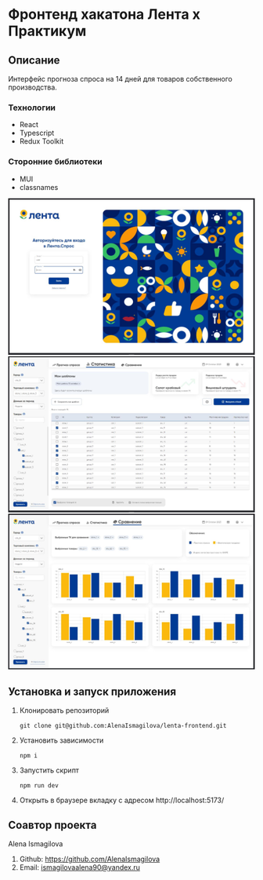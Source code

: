 # Фронтенд хакатона Лента x Практикум

## Описание

Интерфейс прогноза спроса на 14 дней для товаров собственного производства.

### Технологии

- React
- Typescript
- Redux Toolkit

### Сторонние библиотеки 

- MUI
- classnames

![Превью проекта](./images/signin.JPG)
![Превью проекта](./images/table.JPG)
![Превью проекта](./images/chart.JPG)

## Установка и запуск приложения

1. Клонировать репозиторий

   ```shell
   git clone git@github.com:AlenaIsmagilova/lenta-frontend.git
   ```

2. Установить зависимости

   ```shell
   npm i
   ```

3. Запустить скрипт

   ```shell
   npm run dev
   ```

4. Открыть в браузере вкладку с адресом http://localhost:5173/

## Соавтор проекта

Alena Ismagilova

1.  Github: https://github.com/AlenaIsmagilova
2.  Email: ismagilovaalena90@yandex.ru
